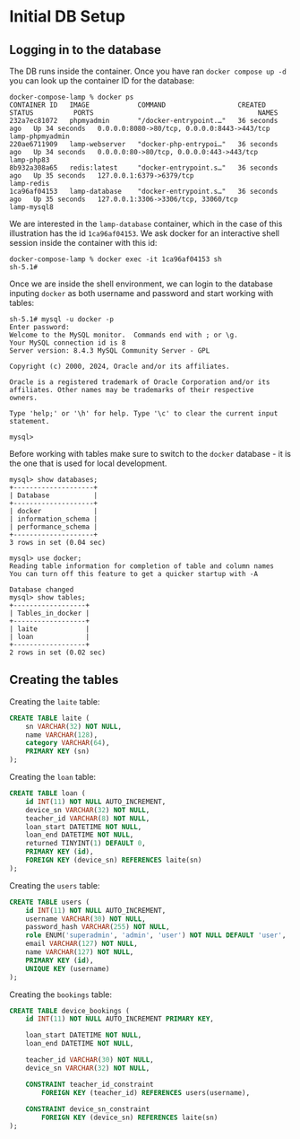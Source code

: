 Initial DB Setup
================

## Logging in to the database
The DB runs inside the container. Once you have ran `docker compose up -d` you can look up the container ID for 
the database:

```
docker-compose-lamp % docker ps
CONTAINER ID   IMAGE            COMMAND                  CREATED          STATUS          PORTS                                         NAMES
232a7ec81072   phpmyadmin       "/docker-entrypoint.…"   36 seconds ago   Up 34 seconds   0.0.0.0:8080->80/tcp, 0.0.0.0:8443->443/tcp   lamp-phpmyadmin
220ae6711909   lamp-webserver   "docker-php-entrypoi…"   36 seconds ago   Up 34 seconds   0.0.0.0:80->80/tcp, 0.0.0.0:443->443/tcp      lamp-php83
8b932a308a65   redis:latest     "docker-entrypoint.s…"   36 seconds ago   Up 35 seconds   127.0.0.1:6379->6379/tcp                      lamp-redis
1ca96af04153   lamp-database    "docker-entrypoint.s…"   36 seconds ago   Up 35 seconds   127.0.0.1:3306->3306/tcp, 33060/tcp           lamp-mysql8
```

We are interested in the `lamp-database` container, which in the case of this illustration has the id `1ca96af04153`.
We ask docker for an interactive shell session inside the container with this id:

```
docker-compose-lamp % docker exec -it 1ca96af04153 sh
sh-5.1# 
```

Once we are inside the shell environment, we can login to the database inputing `docker` as both username and password and start working with tables:

```
sh-5.1# mysql -u docker -p
Enter password: 
Welcome to the MySQL monitor.  Commands end with ; or \g.
Your MySQL connection id is 8
Server version: 8.4.3 MySQL Community Server - GPL

Copyright (c) 2000, 2024, Oracle and/or its affiliates.

Oracle is a registered trademark of Oracle Corporation and/or its
affiliates. Other names may be trademarks of their respective
owners.

Type 'help;' or '\h' for help. Type '\c' to clear the current input statement.

mysql> 
```

Before working with tables make sure to switch to the `docker` database - it is the one that is used for local development.

```
mysql> show databases;
+--------------------+
| Database           |
+--------------------+
| docker             |
| information_schema |
| performance_schema |
+--------------------+
3 rows in set (0.04 sec)

mysql> use docker;
Reading table information for completion of table and column names
You can turn off this feature to get a quicker startup with -A

Database changed
mysql> show tables;
+------------------+
| Tables_in_docker |
+------------------+
| laite            |
| loan             |
+------------------+
2 rows in set (0.02 sec)
```
## Creating the tables

Creating the `laite` table:

```sql
CREATE TABLE laite (
    sn VARCHAR(32) NOT NULL,
    name VARCHAR(128),
    category VARCHAR(64),
    PRIMARY KEY (sn)
);
```

Creating the `loan` table:

```sql
CREATE TABLE loan (
    id INT(11) NOT NULL AUTO_INCREMENT,
    device_sn VARCHAR(32) NOT NULL,
    teacher_id VARCHAR(8) NOT NULL,
    loan_start DATETIME NOT NULL,
    loan_end DATETIME NOT NULL,
    returned TINYINT(1) DEFAULT 0,
    PRIMARY KEY (id),
    FOREIGN KEY (device_sn) REFERENCES laite(sn)
);
```

Creating the `users` table:

```sql
CREATE TABLE users (
    id INT(11) NOT NULL AUTO_INCREMENT,
    username VARCHAR(30) NOT NULL,
    password_hash VARCHAR(255) NOT NULL,
    role ENUM('superadmin', 'admin', 'user') NOT NULL DEFAULT 'user',
    email VARCHAR(127) NOT NULL,
    name VARCHAR(127) NOT NULL,
    PRIMARY KEY (id),
    UNIQUE KEY (username)
);
```

Creating the `bookings` table:

```sql
CREATE TABLE device_bookings (
    id INT(11) NOT NULL AUTO_INCREMENT PRIMARY KEY,

    loan_start DATETIME NOT NULL,
    loan_end DATETIME NOT NULL,

    teacher_id VARCHAR(30) NOT NULL,
    device_sn VARCHAR(32) NOT NULL,

    CONSTRAINT teacher_id_constraint
        FOREIGN KEY (teacher_id) REFERENCES users(username),
    
    CONSTRAINT device_sn_constraint
        FOREIGN KEY (device_sn) REFERENCES laite(sn)
);
```